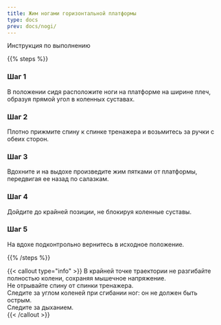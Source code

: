 ```yaml
---
title: Жим ногами горизонтальной платформы
type: docs
prev: docs/nogi/
---
```


Инструкция по выполнению

{{% steps %}}

### Шаг 1

В положении сидя расположите ноги на платформе на ширине плеч, образуя прямой угол в коленных суставах.

### Шаг 2

Плотно прижмите спину к спинке тренажера и возьмитесь за ручки с обеих сторон.

### Шаг 3

Вдохните и на выдохе произведите жим пятками от платформы, передвигая ее назад по салазкам.

### Шаг 4

Дойдите до крайней позиции, не блокируя коленные суставы.

### Шаг 5

На вдохе подконтрольно вернитесь в исходное положение.

{{% /steps %}}

{{< callout type="info" >}}
  В крайней точке траектории не разгибайте полностью колени, сохраняя мышечное напряжение.  
  ﻿﻿Не отрывайте спину от спинки тренажера.  
  ﻿﻿Следите за углом коленей при сгибании ног: он не должен быть острым.  
  ﻿﻿Следите за дыханием.  
{{< /callout >}}
